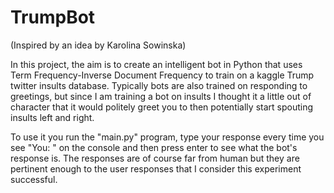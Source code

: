 # TrumpBot

(Inspired by an idea by Karolina Sowinska)

In this project, the aim is to create an intelligent bot in Python that uses Term Frequency-Inverse Document Frequency to train on a kaggle Trump twitter insults database. Typically bots are also trained on responding to greetings, but since I am training a bot on insults I thought it a little out of character that it would politely greet you to then potentially start spouting insults left and right. 

To use it you run the "main.py" program, type your response every time you see "You: " on the console and then press enter to see what the bot's response is. The responses are of course far from human but they are pertinent enough to the user responses that I consider this experiment successful.  
